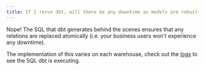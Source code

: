 ```yaml
---
title: If I rerun dbt, will there be any downtime as models are rebuilt?
---
```

Nope! The SQL that dbt generates behind the scenes ensures that any relations are
replaced atomically (i.e. your business users won't experience any downtime).

The implementation of this varies on each warehouse, check out the [logs](faqs/checking-logs)
to see the SQL dbt is executing.
